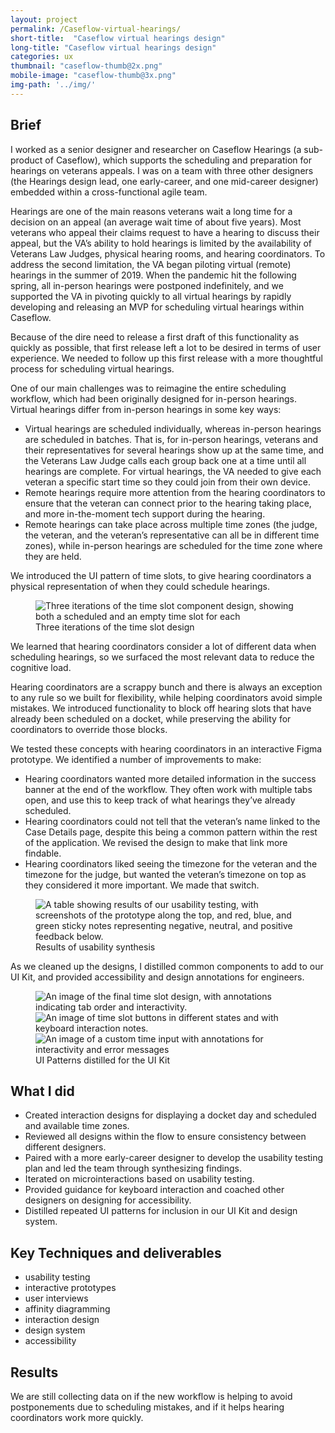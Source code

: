 ```yaml
---
layout: project
permalink: /Caseflow-virtual-hearings/
short-title:  "Caseflow virtual hearings design"
long-title: "Caseflow virtual hearings design"
categories: ux
thumbnail: "caseflow-thumb@2x.png"
mobile-image: "caseflow-thumb@3x.png"
img-path: '../img/'
---
```


## Brief ##

I worked as a senior designer and researcher on Caseflow Hearings (a sub-product of Caseflow), which supports the scheduling and preparation for hearings on veterans appeals. I was on a team with three other designers (the Hearings design lead, one early-career, and one mid-career designer) embedded within a cross-functional agile team.

Hearings are one of the main reasons veterans wait a long time for a decision on an appeal (an average wait time of about five years). Most veterans who appeal their claims request to have a hearing to discuss their appeal, but the VA’s ability to hold hearings is limited by the availability of Veterans Law Judges, physical hearing rooms, and hearing coordinators. To address the second limitation, the VA began piloting virtual (remote) hearings in the summer of 2019. When the pandemic hit the following spring, all in-person hearings were postponed indefinitely, and we supported the VA in pivoting quickly to all virtual hearings by rapidly developing and releasing an MVP for scheduling virtual hearings within Caseflow.

Because of the dire need to release a first draft of this functionality as quickly as possible, that first release left a lot to be desired in terms of user experience. We needed to follow up this first release with a more thoughtful process for scheduling virtual hearings.

One of our main challenges was to reimagine the entire scheduling workflow, which had been originally designed for in-person hearings. Virtual hearings differ from in-person hearings in some key ways:

* Virtual hearings are scheduled individually, whereas in-person hearings are scheduled in batches. That is, for in-person hearings, veterans and their representatives for several hearings show up at the same time, and the Veterans Law Judge calls each group back one at a time until all hearings are complete. For virtual hearings, the VA needed to give each veteran a specific start time so they could join from their own device.
* Remote hearings require more attention from the hearing coordinators to ensure that the veteran can connect prior to the hearing taking place, and more in-the-moment tech support during the hearing.
* Remote hearings can take place across multiple time zones (the judge, the veteran, and the veteran’s representative can all be in different time zones), while in-person hearings are scheduled for the time zone where they are held.

We introduced the UI pattern of time slots, to give hearing coordinators a physical representation of when they could schedule hearings.

<figure>
	<img src="{{ page.img-path }}/virtualhearings-timeslotevolution@2x.png" alt="Three iterations of the time slot component design, showing both a scheduled and an empty time slot for each" />
	<figcaption> Three iterations of the time slot design
	</figcaption>
</figure>
We learned that hearing coordinators consider a lot of different data when scheduling hearings, so we surfaced the most relevant data to reduce the cognitive load.

Hearing coordinators are a scrappy bunch and there is always an exception to any rule so we built for flexibility, while helping coordinators avoid simple mistakes. We introduced functionality to block off hearing slots that have already been scheduled on a docket, while preserving the ability for coordinators to override those blocks.

We tested these concepts with hearing coordinators in an interactive Figma prototype. We identified a number of improvements to make:

* Hearing coordinators wanted more detailed information in the success banner at the end of the workflow. They often work with multiple tabs open, and use this to keep track of what hearings they’ve already scheduled.
* Hearing coordinators could not tell that the veteran’s name linked to the Case Details page, despite this being a common pattern within the rest of the application. We revised the design to make that link more findable.
* Hearing coordinators liked seeing the timezone for the veteran and the timezone for the judge, but wanted the veteran’s timezone on top as they considered it more important. We made that switch.

<figure>
	<img src="{{ page.img-path }}/virtualhearings-usabilitytesting@2x.png" alt="A table showing results of our usability testing, with screenshots of the prototype along the top, and red, blue, and green sticky notes representing negative, neutral, and positive feedback below." />
	<figcaption> Results of usability synthesis
	</figcaption>
</figure>

As we cleaned up the designs, I distilled common components to add to our UI Kit, and provided accessibility and design annotations for engineers.

<figure>
	<img src="{{ page.img-path }}/virtualhearings-timeslot@2x.png" alt="An image of the final time slot design, with annotations indicating tab order and interactivity." />
	<img src="{{ page.img-path }}/virtualhearings-timebutton@2x.png" alt="An image of time slot buttons in different states and with keyboard interaction notes." />
	<img src="{{ page.img-path }}/virtualhearings-custominput@2x.png" alt="An image of a custom time input with annotations for interactivity and error messages" />
	<figcaption>UI Patterns distilled for the UI Kit
	</figcaption>
</figure>

## What I did ##
* Created interaction designs for displaying a docket day and scheduled and available time zones.
* Reviewed all designs within the flow to ensure consistency between different designers.
* Paired with a more early-career designer to develop the usability testing plan and led the team through synthesizing findings.
* Iterated on microinteractions based on usability testing.
* Provided guidance for keyboard interaction and coached other designers on designing for accessibility.
* Distilled repeated UI patterns for inclusion in our UI Kit and design system.


## Key Techniques and deliverables ##
<ul class="skill-pills">
<li>usability testing</li>
<li>interactive prototypes</li>
<li>user interviews</li>
<li>affinity diagramming</li>
<li>interaction design</li>
<li>design system</li>
<li>accessibility</li>
</ul>

## Results ##
We are still collecting data on if the new workflow is helping to avoid postponements due to scheduling mistakes, and if it helps hearing coordinators work more quickly.

